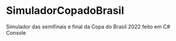 # SimuladorCopadoBrasil
Simulador das semifinais e final da Copa do Brasil 2022 feito em C# Console

